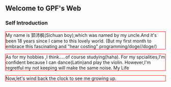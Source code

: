 <!DOCTYPE html> 
 <html lang="zh-cn"> 
 <head> 
 <meta charset="utf-8"/> 
<head><style>p {border:1px solid red;}img {float:left; margin:0 5px 5px 0;}</style>

## Welcome to GPF's Web
 



### Self Introduction

<p>My name is 郭沛枫(Sichuan boy),which was named by my uncle.And it's been 18 years since I came to this lovely world.
(But my first month to embrace this fascinating and "hear costing" programming/doge//doge/)

<p>As for my hobbies ,I think.....of course studying(haha). For my spcialities,I'm confident because I can dance(Latin)and play the violin.
 However,I'm regretful my not keeping will make the same noise.
 
 
 
 
<head> My Life </head>
<p>Now,let's wind back the clock to see me growing up.
